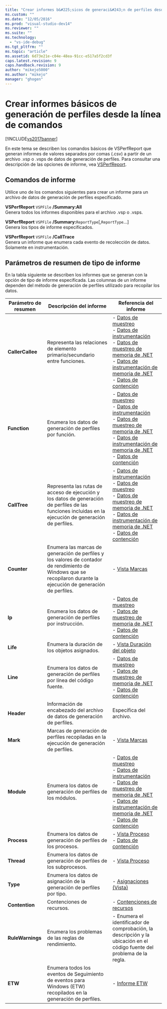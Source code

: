 ```yaml
---
title: "Crear informes b&#225;sicos de generaci&#243;n de perfiles desde la l&#237;nea de comandos | Microsoft Docs"
ms.custom: ""
ms.date: "12/05/2016"
ms.prod: "visual-studio-dev14"
ms.reviewer: ""
ms.suite: ""
ms.technology: 
  - "vs-ide-debug"
ms.tgt_pltfrm: ""
ms.topic: "article"
ms.assetid: 6d73e21e-c04e-48ea-91cc-e517a5f2cd3f
caps.latest.revision: 9
caps.handback.revision: 9
author: "mikejo5000"
ms.author: "mikejo"
manager: "ghogen"
---
```

# Crear informes b&#225;sicos de generaci&#243;n de perfiles desde la l&#237;nea de comandos
[!INCLUDE[vs2017banner](../code-quality/includes/vs2017banner.md)]

En este tema se describen los comandos básicos de VSPerfReport que generan informes de valores separados por comas \(.csv\) a partir de un archivo .vsp o .vsps de datos de generación de perfiles.  Para consultar una descripción de las opciones de informe, vea [VSPerfReport](../profiling/vsperfreport.md).  
  
## Comandos de informe  
 Utilice uno de los comandos siguientes para crear un informe para un archivo de datos de generación de perfiles especificado.  
  
 **VSPerfReport** `VSPFile` **\/Summary:All**  
 Genera todos los informes disponibles para el archivo .vsp o .vsps.  
  
 **VSPerfReport** `VSPFile` **\/Summary:**`ReportType`\[,`ReportType`...\]  
 Genera los tipos de informe especificados.  
  
 **VSPerfReport** `VSPFile` **\/CallTrace**  
 Genera un informe que enumera cada evento de recolección de datos.  Solamente en instrumentación.  
  
## Parámetros de resumen de tipo de informe  
 En la tabla siguiente se describen los informes que se generan con la opción de tipo de informe especificada.  Las columnas de un informe dependen del método de generación de perfiles utilizado para recopilar los datos.  
  
|Parámetro de resumen|Descripción del informe|Referencia del informe|  
|--------------------------|-----------------------------|----------------------------|  
|**CallerCallee**|Representa las relaciones de elemento primario\/secundario entre funciones.|-   [Datos de muestreo](../profiling/caller-callee-view-sampling-data.md)<br />-   [Datos de instrumentación](../profiling/caller-callee-view-instrumentation-data.md)<br />-   [Datos de muestreo de memoria de .NET](../profiling/caller-callee-view-dotnet-memory-sampling-data.md)<br />-   [Datos de instrumentación de memoria de .NET](../profiling/caller-callee-view-net-memory-instrumentation-data.md)<br />-   [Datos de contención](../profiling/caller-callee-view-contention-data.md)|  
|**Function**|Enumera los datos de generación de perfiles por función.|-   [Datos de muestreo](../profiling/functions-view-sampling-data.md)<br />-   [Datos de instrumentación](../profiling/functions-view-instrumentation-data.md)<br />-   [Datos de muestreo de memoria de .NET](../profiling/functions-view-dotnet-memory-sampling-data.md)<br />-   [Datos de instrumentación de memoria de .NET](../profiling/functions-view-dotnet-memory-instrumentation-data.md)<br />-   [Datos de contención](../profiling/functions-view-contention-data.md)|  
|**CallTree**|Representa las rutas de acceso de ejecución y los datos de generación de perfiles de las funciones incluidas en la ejecución de generación de perfiles.|-   [Datos de instrumentación](../profiling/call-tree-view-instrumentation-data.md)<br />-   [Datos de muestreo](../profiling/call-tree-view-sampling-data.md)<br />-   [Datos de muestreo de memoria de .NET](../profiling/call-tree-view-dotnet-memory-sampling-data.md)<br />-   [Datos de instrumentación de memoria de .NET](../profiling/call-tree-view-dotnet-memory-instrumentation-data.md)<br />-   [Datos de contención](../profiling/call-tree-view-contention-data.md)|  
|**Counter**|Enumera las marcas de generación de perfiles y los valores de contador de rendimiento de Windows que se recopilaron durante la ejecución de generación de perfiles.|-   [Vista Marcas](../profiling/marks-view.md)|  
|**Ip**|Enumera los datos de generación de perfiles por instrucción.|-   [Datos de muestreo](../profiling/instruction-pointers-ips-view-sampling-data.md)<br />-   [Datos de muestreo de memoria de .NET](../profiling/instruction-pointers-ips-view-dotnet-memory-sampling-data.md)<br />-   [Datos de contención](../profiling/instruction-pointers-ips-view-contention-data.md)|  
|**Life**|Enumera la duración de los objetos asignados.|-   [Vista Duración del objeto](../profiling/object-lifetime-view.md)|  
|**Line**|Enumera los datos de generación de perfiles por línea del código fuente.|-   [Datos de muestreo](../profiling/lines-view-sampling-data.md)<br />-   [Datos de muestreo de memoria de .NET](../profiling/lines-view-dotnet-memory-sampling-data.md)<br />-   [Datos de contención](../profiling/lines-view-contention-data.md)|  
|**Header**|Información de encabezado del archivo de datos de generación de perfiles.|Específica del archivo.|  
|**Mark**|Marcas de generación de perfiles recopiladas en la ejecución de generación de perfiles.|-   [Vista Marcas](../profiling/marks-view.md)|  
|**Module**|Enumera los datos de generación de perfiles de los módulos.|-   [Datos de muestreo](../profiling/modules-view-sampling-data.md)<br />-   [Datos de instrumentación](../profiling/modules-view-instrumentation-data.md)<br />-   [Datos de muestreo de memoria de .NET](../profiling/modules-view-dotnet-memory-sampling-data.md)<br />-   [Datos de instrumentación de memoria de .NET](../profiling/modules-view-dotnet-memory-instrumentation-data.md)<br />-   [Datos de contención](../profiling/modules-view-contention-data.md)|  
|**Process**|Enumera los datos de generación de perfiles de los procesos.|-   [Vista Proceso](../profiling/process-view.md)<br />-   [Datos de contención](../profiling/process-view-contention-data.md)|  
|**Thread**|Enumera los datos de generación de perfiles de los subprocesos.|-   [Vista Proceso](../profiling/process-view.md)|  
|**Type**|Enumera los datos de asignación de la generación de perfiles por tipo.|-   [Asignaciones \(Vista\)](../profiling/dotnet-memory-allocations-view.md)|  
|**Contention**|Contenciones de recursos.|-   [Contenciones de recursos](../profiling/resource-contentions-view-contention-data.md)|  
|**RuleWarnings**|Enumera los problemas de las reglas de rendimiento.|-   Enumera el identificador de comprobación, la descripción y la ubicación en el código fuente del problema de la regla.|  
|**ETW**|Enumera todos los eventos de Seguimiento de eventos para Windows \(ETW\) recopilados en la generación de perfiles.|-   [Informe ETW](../profiling/event-tracing-for-windows-etw-report.md)|